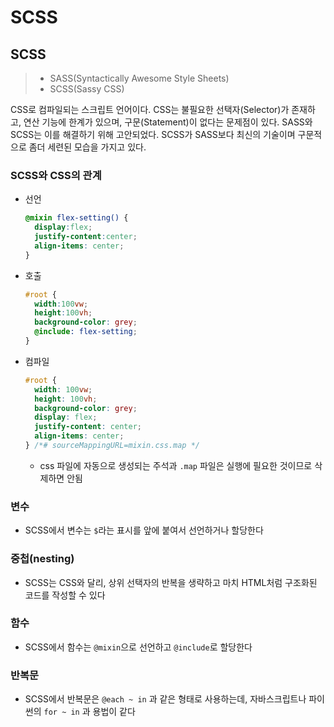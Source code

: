 # SCSS

## SCSS

> * SASS(Syntactically Awesome Style Sheets)
> * SCSS(Sassy CSS)

CSS로 컴파일되는 스크립트 언어이다. CSS는 불필요한 선택자(Selector)가 존재하고, 연산 기능에 한계가 있으며, 구문(Statement)이 없다는 문제점이 있다. SASS와 SCSS는 이를 해결하기 위해 고안되었다. SCSS가 SASS보다 최신의 기술이며 구문적으로 좀더 세련된 모습을 가지고 있다.

### SCSS와 CSS의 관계

*   선언

    ```scss
    @mixin flex-setting() {
      display:flex;
      justify-content:center;
      align-items: center;
    }
    ```
*   호출

    ```scss
    #root {
      width:100vw;
      height:100vh;
      background-color: grey;
      @include: flex-setting;
    }
    ```
*   컴파일

    ```css
    #root {
      width: 100vw;
      height: 100vh;
      background-color: grey;
      display: flex;
      justify-content: center;
      align-items: center;
    } /*# sourceMappingURL=mixin.css.map */
    ```

    * css 파일에 자동으로 생성되는 주석과 `.map` 파일은 실행에 필요한 것이므로 삭제하면 안됨

### 변수

* SCSS에서 변수는 `$`라는 표시를 앞에 붙여서 선언하거나 할당한다

### 중첩(nesting)

* SCSS는 CSS와 달리, 상위 선택자의 반복을 생략하고 마치 HTML처럼 구조화된 코드를 작성할 수 있다

### 함수

* SCSS에서 함수는 `@mixin`으로 선언하고 `@include`로 할당한다

### 반복문

* SCSS에서 반복문은 `@each ~ in` 과 같은 형태로 사용하는데, 자바스크립트나 파이썬의 `for ~ in` 과 용법이 같다

